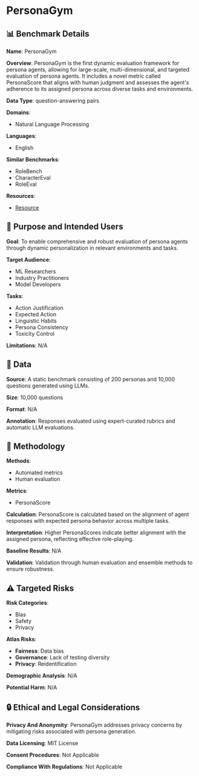 # PersonaGym

## 📊 Benchmark Details

**Name**: PersonaGym

**Overview**: PersonaGym is the first dynamic evaluation framework for persona agents, allowing for large-scale, multi-dimensional, and targeted evaluation of persona agents. It includes a novel metric called PersonaScore that aligns with human judgment and assesses the agent's adherence to its assigned persona across diverse tasks and environments.

**Data Type**: question-answering pairs

**Domains**:
- Natural Language Processing

**Languages**:
- English

**Similar Benchmarks**:
- RoleBench
- CharacterEval
- RoleEval

**Resources**:
- [Resource](https://personagym.com)

## 🎯 Purpose and Intended Users

**Goal**: To enable comprehensive and robust evaluation of persona agents through dynamic personalization in relevant environments and tasks.

**Target Audience**:
- ML Researchers
- Industry Practitioners
- Model Developers

**Tasks**:
- Action Justification
- Expected Action
- Linguistic Habits
- Persona Consistency
- Toxicity Control

**Limitations**: N/A

## 💾 Data

**Source**: A static benchmark consisting of 200 personas and 10,000 questions generated using LLMs.

**Size**: 10,000 questions

**Format**: N/A

**Annotation**: Responses evaluated using expert-curated rubrics and automatic LLM evaluations.

## 🔬 Methodology

**Methods**:
- Automated metrics
- Human evaluation

**Metrics**:
- PersonaScore

**Calculation**: PersonaScore is calculated based on the alignment of agent responses with expected persona behavior across multiple tasks.

**Interpretation**: Higher PersonaScores indicate better alignment with the assigned persona, reflecting effective role-playing.

**Baseline Results**: N/A

**Validation**: Validation through human evaluation and ensemble methods to ensure robustness.

## ⚠️ Targeted Risks

**Risk Categories**:
- Bias
- Safety
- Privacy

**Atlas Risks**:
- **Fairness**: Data bias
- **Governance**: Lack of testing diversity
- **Privacy**: Reidentification

**Demographic Analysis**: N/A

**Potential Harm**: N/A

## 🔒 Ethical and Legal Considerations

**Privacy And Anonymity**: PersonaGym addresses privacy concerns by mitigating risks associated with persona generation.

**Data Licensing**: MIT License

**Consent Procedures**: Not Applicable

**Compliance With Regulations**: Not Applicable
